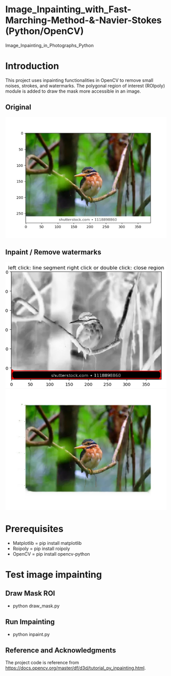 # Image_Inpainting_with_Fast-Marching-Method-&-Navier-Stokes (Python/OpenCV)
Image_Inpainting_in_Photographs_Python

# Introduction
This project uses inpainting functionalities in OpenCV to remove small noises, strokes, and watermarks.
The polygonal region of interest (ROIpoly) module is added to draw the mask more accessible in an image.  

## Original
![Screenshot](img/original_bird.jpg)

## Inpaint / Remove watermarks
![Screenshot](roi.jpg)  ![Screenshot](result/inpaint_dstNS.jpg)


# Prerequisites
- Matplotlib = pip install matplotlib 
- Roipoly = pip install roipoly
- OpenCV = pip install opencv-python

# Test image impainting
## Draw Mask ROI
  - python draw_mask.py
  
## Run Impainting
  - python inpaint.py 

## Reference and Acknowledgments
The project code is reference from https://docs.opencv.org/master/df/d3d/tutorial_py_inpainting.html.
